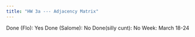 ```yaml
---
title: "HW 3a --- Adjacency Matrix"
---
```

Done (Flo): Yes
Done (Salome): No
Done(silly cunt): No
Week: March 18-24
